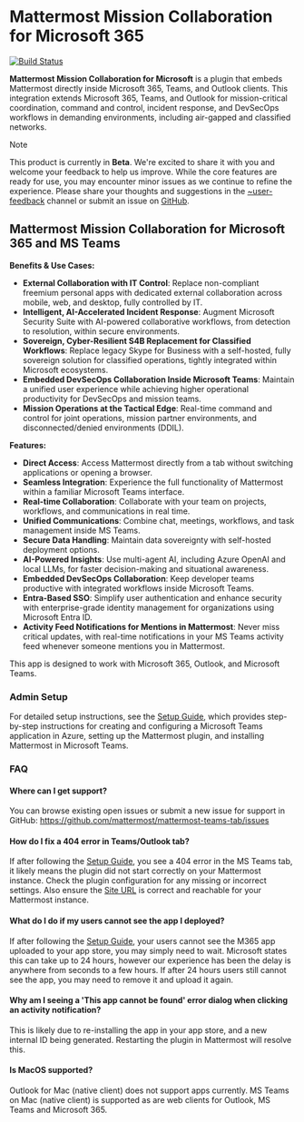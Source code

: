 # Mattermost Mission Collaboration for Microsoft 365

[![Build Status](https://github.com/mattermost/mattermost-plugin-msteams-devsecops/actions/workflows/ci.yml/badge.svg)](https://github.com/mattermost/mattermost-plugin-msteams-devsecops/actions/workflows/ci.yml)

**Mattermost Mission Collaboration for Microsoft** is a plugin that embeds Mattermost directly inside Microsoft 365, Teams, and Outlook clients. This integration extends Microsoft 365, Teams, and Outlook for mission-critical coordination, command and control, incident response, and DevSecOps workflows in demanding environments, including air-gapped and classified networks. 

> [!NOTE]  
> This product is currently in **Beta**. We're excited to share it with you and welcome your feedback to help us improve. While the core features are ready for use, you may encounter minor issues as we continue to refine the experience. Please share your thoughts and suggestions in the [~user-feedback](https://community.mattermost.com/core/channels/user-feedback) channel or submit an issue on [GitHub](https://github.com/mattermost/mattermost-plugin-msteams-devsecops/issues).

## Mattermost Mission Collaboration for Microsoft 365 and MS Teams

**Benefits & Use Cases:**
- **External Collaboration with IT Control**: Replace non-compliant freemium personal apps with dedicated external collaboration across mobile, web, and desktop, fully controlled by IT.
- **Intelligent, AI-Accelerated Incident Response**: Augment Microsoft Security Suite with AI-powered collaborative workflows, from detection to resolution, within secure environments. 
- **Sovereign, Cyber-Resilient S4B Replacement for Classified Workflows**: Replace legacy Skype for Business with a self-hosted, fully sovereign solution for classified operations, tightly integrated within Microsoft ecosystems. 
- **Embedded DevSecOps Collaboration Inside Microsoft Teams**: Maintain a unified user experience while achieving higher operational productivity for DevSecOps and mission teams.
- **Mission Operations at the Tactical Edge**: Real-time command and control for joint operations, mission partner environments, and disconnected/denied environments (DDIL). 

**Features:**
- **Direct Access**: Access Mattermost directly from a tab without switching applications or opening a browser. 
- **Seamless Integration**: Experience the full functionality of Mattermost within a familiar Microsoft Teams interface. 
- **Real-time Collaboration**: Collaborate with your team on projects, workflows, and communications in real time. 
- **Unified Communications**: Combine chat, meetings, workflows, and task management inside MS Teams. 
- **Secure Data Handling**: Maintain data sovereignty with self-hosted deployment options. 
- **AI-Powered Insights**: Use multi-agent AI, including Azure OpenAI and local LLMs, for faster decision-making and situational awareness. 
- **Embedded DevSecOps Collaboration**: Keep developer teams productive with integrated workflows inside Microsoft Teams.
- **Entra-Based SSO**: Simplify user authentication and enhance security with enterprise-grade identity management for organizations using Microsoft Entra ID.
- **Activity Feed Notifications for Mentions in Mattermost**: Never miss critical updates, with real-time notifications in your MS Teams activity feed whenever someone mentions you in Mattermost.

This app is designed to work with Microsoft 365, Outlook, and Microsoft Teams.

### Admin Setup

For detailed setup instructions, see the [Setup Guide](https://docs.mattermost.com/integrate/mattermost-mission-collaboration-for-m365.html#setup), which provides step-by-step instructions for creating and configuring a Microsoft Teams application in Azure, setting up the Mattermost plugin, and installing Mattermost in Microsoft Teams.

### FAQ

#### Where can I get support?

You can browse existing open issues or submit a new issue for support in GitHub: https://github.com/mattermost/mattermost-teams-tab/issues

#### How do I fix a 404 error in Teams/Outlook tab?

If after following the [Setup Guide](https://docs.mattermost.com/integrate/mattermost-mission-collaboration-for-m365.html#setup), you see a 404 error in the MS Teams tab, it likely means the plugin did not start correctly on your Mattermost instance. Check the plugin configuration for any missing or incorrect settings. Also ensure the [Site URL](https://docs.mattermost.com/configure/environment-configuration-settings.html#site-url) is correct and reachable for your Mattermost instance.

#### What do I do if my users cannot see the app I deployed?

If after following the [Setup Guide](https://docs.mattermost.com/integrate/mattermost-mission-collaboration-for-m365.html#setup), your users cannot see the M365 app uploaded to your app store, you may simply need to wait. Microsoft states this can take up to 24 hours, however our experience has been the delay is anywhere from seconds to a few hours. If after 24 hours users still cannot see the app, you may need to remove it and upload it again.

#### Why am I seeing a 'This app cannot be found' error dialog when clicking an activity notification?

This is likely due to re-installing the app in your app store, and a new internal ID being generated. Restarting the plugin in Mattermost will resolve this.

#### Is MacOS supported?

Outlook for Mac (native client) does not support apps currently. MS Teams on Mac (native client) is supported as are web clients for Outlook, MS Teams and Microsoft 365.

